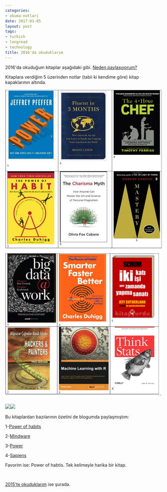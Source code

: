 ```yaml
---
categories:
- okuma-notlari
date: 2017-01-05
layout: post
tags:
- turkish
- longread
- technology
title: 2016'da okuduklarım
---
```


2016'da okuduğum kitaplar aşağıdaki gibi. [Neden paylaşıyorum?](http://suatatan.com/blog/2013/05/31/suat-atanin-okuma-notlari-neden-var-neden/)

Kitaplara verdiğim 5 üzerinden notlar (tabii ki kendime göre) kitap kapaklarının altında.

![](/images/2016k1.png) ![](/images/2016k2.png)

![](/images/2016k3-202x300.png)![](/images/sapiens-201x300.png)

Bu kitaplardan bazılarının özetini de blogumda paylaşmıştım:

1-[Power of habits](http://suatatan.com/blog/2016/05/24/the-power-of-habits-aliskanliklarin-gucu-artik/) 

2-[Mindware](http://suatatan.com/blog/2016/09/27/mindware-beyniniz-bir-akilli-telefon-uygulamasi/)

3-[Power](http://suatatan.com/blog/2016/03/17/guc-neden-bazilari-ona-sahipken-bazilari/)

4-[Sapiens](http://suatatan.com/blog/2016/11/21/sapiens-insanligin-eglenceli-tarihi/)

Favorim ise: Power of habtis. Tek kelimeyle harika bir kitap.

 

[2015'te okuduklarım](http://suatatan.com/blog/2015/12/21/2015te-hangi-kitaplari-okudum/) ise şurada.
